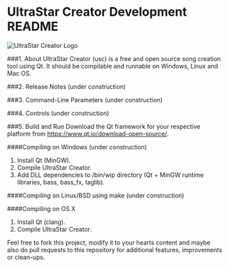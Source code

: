 # UltraStar Creator Development README

![UltraStar Creator Logo](https://github.com/UltraStar-Deluxe/UltraStar-Creator/blob/master/src/resources/icons/bean.png)


###1. About
UltraStar Creator (usc) is a free and open source song creation tool using Qt. It should be compilable and runnable on Windows, Linux and Mac OS.

###2. Release Notes
(under construction)

###3. Command-Line Parameters
(under construction)

###4. Controls
(under construction)

###5. Build and Run
Download the Qt framework for your respective platform from https://www.qt.io/download-open-source/.

####Compiling on Windows
(under construction)
1. Install Qt (MinGW).
2. Compile UltraStar Creator.
3. Add DLL dependencies to /bin/wip directory (Qt + MinGW runtime libraries, bass, bass_fx, taglib).

####Compiling on Linux/BSD using make
(under construction)

####Compiling on OS X
1. Install Qt (clang).
2. Compile UltraStar Creator.

Feel free to fork this project, modify it to your hearts content and maybe also do pull requests to this repository for additional features, improvements or clean-ups.
